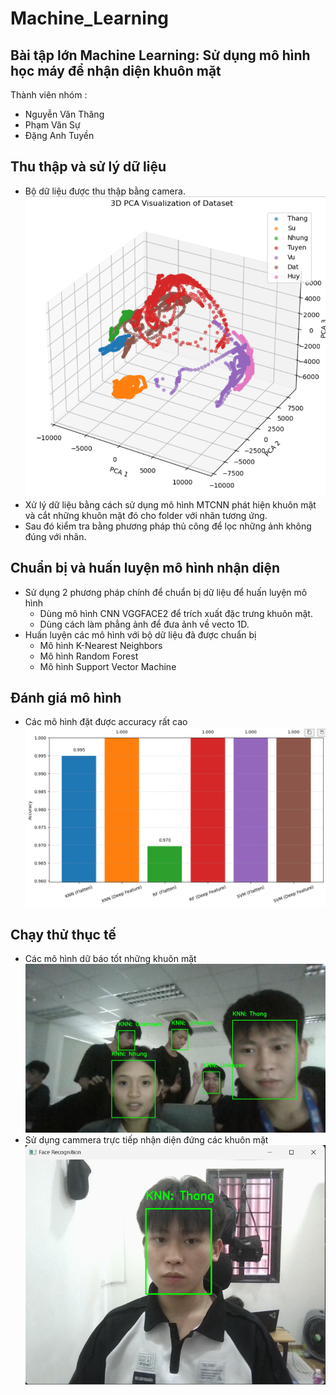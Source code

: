 # Machine_Learning
## Bài tập lớn Machine Learning: Sử dụng mô hình học máy để nhận diện khuôn mặt
Thành viên nhóm :
- Nguyễn Văn Thăng
- Phạm Văn Sự
- Đặng Anh Tuyền
## Thu thập và sử lý dữ liệu
- Bộ dữ liệu được thu thập bằng camera.
![HÌnh ảnh trực quan của bộ dữ liệu](./visualization/pca.png)
- Xử lý dữ liệu bằng cách sử dụng mô hình MTCNN phát hiện khuôn mặt và cắt những khuôn mặt đó cho folder với nhãn tương ứng.
- Sau đó kiểm tra bằng phương pháp thủ công để lọc những ảnh không đúng với nhãn.
## Chuẩn bị và huấn luyện mô hình nhận diện
- Sử dụng 2 phương pháp chính để chuẩn bị dữ liệu để huấn luyện mô hình
  - Dùng mô hình CNN VGGFACE2 để trích xuất đặc trưng khuôn mặt.
  - Dùng cách làm phẳng ảnh để đưa ảnh về vecto 1D.
- Huấn luyện các mô hình với bộ dữ liệu đã được chuẩn bị
  - Mô hình K-Nearest Neighbors
  - Mô hình Random Forest
  - Mô hình Support Vector Machine
## Đánh giá mô hình
- Các mô hình đặt được accuracy rất cao
![HÌnh ảnh accuracy](./visualization/accuracy.png)
## Chạy thử thục tế
- Các mô hình dữ báo tốt những khuôn mặt
![HÌnh ảnh minh họa](./output/knn_ex/output_image_knn_2.jpg)
- Sử dụng cammera trực tiếp nhận diện đứng các khuôn mặt
![HÌnh ảnh minh họa](./visualization/image.png)
